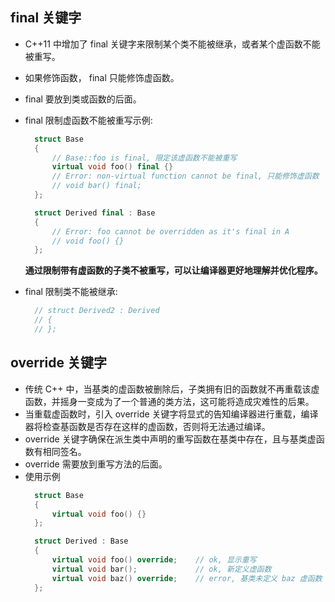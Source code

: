 
## final 关键字
- C++11 中增加了 final 关键字来限制某个类不能被继承，或者某个虚函数不能被重写。
- 如果修饰函数， final 只能修饰虚函数。
- final 要放到类或函数的后面。
- final 限制虚函数不能被重写示例:
  ```c++
    struct Base
    {
        // Base::foo is final, 限定该虚函数不能被重写
        virtual void foo() final {}
        // Error: non-virtual function cannot be final, 只能修饰虚函数
        // void bar() final;
    };

    struct Derived final : Base
    {
        // Error: foo cannot be overridden as it's final in A
        // void foo() {}
    };
  ```
  **通过限制带有虚函数的子类不被重写，可以让编译器更好地理解并优化程序。**
  
- final 限制类不能被继承:
  ```c++
    // struct Derived2 : Derived
    // {
    // };
  ```

## override 关键字
- 传统 C++ 中，当基类的虚函数被删除后，子类拥有旧的函数就不再重载该虚函数，并摇身一变成为了一个普通的类方法，这可能将造成灾难性的后果。
- 当重载虚函数时，引入 override 关键字将显式的告知编译器进行重载，编译器将检查基函数是否存在这样的虚函数，否则将无法通过编译。
- override 关键字确保在派生类中声明的重写函数在基类中存在，且与基类虚函数有相同签名。
- override 需要放到重写方法的后面。
- 使用示例
  ```c++
    struct Base
    {
        virtual void foo() {}
    };

    struct Derived : Base
    {
        virtual void foo() override;    // ok, 显示重写
        virtual void bar();             // ok, 新定义虚函数
        virtual void baz() override;    // error, 基类未定义 baz 虚函数
    };
  ```
